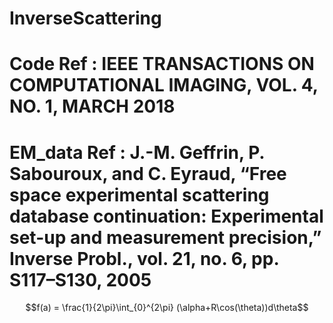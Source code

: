 # InverseScattering
# Code Ref : IEEE TRANSACTIONS ON COMPUTATIONAL IMAGING, VOL. 4, NO. 1, MARCH 2018
# EM_data Ref : J.-M. Geffrin, P. Sabouroux, and C. Eyraud, “Free space experimental scattering database continuation: Experimental set-up and measurement precision,” Inverse Probl., vol. 21, no. 6, pp. S117–S130, 2005

```math
f(a) = \frac{1}{2\pi}\int_{0}^{2\pi} (\alpha+R\cos(\theta))d\theta
```

